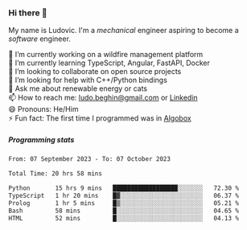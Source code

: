 ### Hi there 👋

My name is Ludovic. I'm a *mechanical* engineer aspiring to become a *software* engineer.

 🔭 I’m currently working on a wildfire management platform<br/>
 🌱 I’m currently learning TypeScript, Angular, FastAPI, Docker<br/>
 👯 I’m looking to collaborate on open source projects<br/>
 🤔 I’m looking for help with C++/Python bindings<br/>
 💬 Ask me about renewable energy or cats<br/>
 📫 How to reach me: ludo.beghin@gmail.com or [Linkedin](https://www.linkedin.com/in/ludovic-beghin/)<br/>
 😄 Pronouns: He/Him<br/>
 ⚡ Fun fact: The first time I programmed was in [Algobox](https://fr.wikipedia.org/wiki/Algobox)<br/>

##### Programming stats
<!--START_SECTION:waka-->

```txt
From: 07 September 2023 - To: 07 October 2023

Total Time: 20 hrs 58 mins

Python       15 hrs 9 mins   ██████████████████░░░░░░░   72.30 %
TypeScript   1 hr 20 mins    █▓░░░░░░░░░░░░░░░░░░░░░░░   06.37 %
Prolog       1 hr 5 mins     █▒░░░░░░░░░░░░░░░░░░░░░░░   05.21 %
Bash         58 mins         █░░░░░░░░░░░░░░░░░░░░░░░░   04.65 %
HTML         52 mins         █░░░░░░░░░░░░░░░░░░░░░░░░   04.13 %
```

<!--END_SECTION:waka-->
